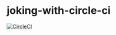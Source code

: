 # joking-with-circle-ci 
[![CircleCI](https://circleci.com/gh/aleCeres/joking-with-circle-ci/tree/master.svg?style=svg&circle-token=a062abdb1b1d51b5c124cdeae75a150f1423d23e)](https://circleci.com/gh/aleCeres/joking-with-circle-ci/tree/master)
